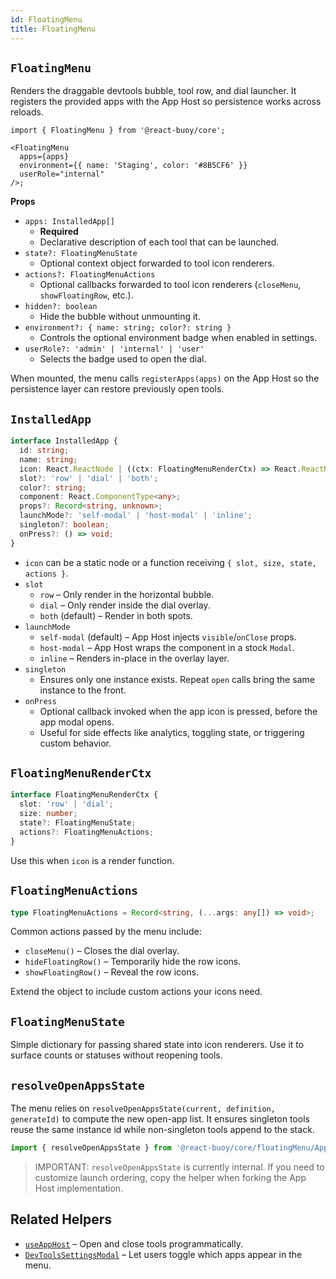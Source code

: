 ```yaml
---
id: FloatingMenu
title: FloatingMenu
---
```


## `FloatingMenu`

Renders the draggable devtools bubble, tool row, and dial launcher. It registers the provided apps with the App Host so persistence works across reloads.

```tsx
import { FloatingMenu } from '@react-buoy/core';

<FloatingMenu
  apps={apps}
  environment={{ name: 'Staging', color: '#8B5CF6' }}
  userRole="internal"
/>;
```

**Props**

- `apps: InstalledApp[]`
  - **Required**
  - Declarative description of each tool that can be launched.
- `state?: FloatingMenuState`
  - Optional context object forwarded to tool icon renderers.
- `actions?: FloatingMenuActions`
  - Optional callbacks forwarded to tool icon renderers (`closeMenu`, `showFloatingRow`, etc.).
- `hidden?: boolean`
  - Hide the bubble without unmounting it.
- `environment?: { name: string; color?: string }`
  - Controls the optional environment badge when enabled in settings.
- `userRole?: 'admin' | 'internal' | 'user'`
  - Selects the badge used to open the dial.

When mounted, the menu calls `registerApps(apps)` on the App Host so the persistence layer can restore previously open tools.

## `InstalledApp`

```ts
interface InstalledApp {
  id: string;
  name: string;
  icon: React.ReactNode | ((ctx: FloatingMenuRenderCtx) => React.ReactNode);
  slot?: 'row' | 'dial' | 'both';
  color?: string;
  component: React.ComponentType<any>;
  props?: Record<string, unknown>;
  launchMode?: 'self-modal' | 'host-modal' | 'inline';
  singleton?: boolean;
  onPress?: () => void;
}
```

- `icon` can be a static node or a function receiving `{ slot, size, state, actions }`.
- `slot`
  - `row` – Only render in the horizontal bubble.
  - `dial` – Only render inside the dial overlay.
  - `both` (default) – Render in both spots.
- `launchMode`
  - `self-modal` (default) – App Host injects `visible`/`onClose` props.
  - `host-modal` – App Host wraps the component in a stock `Modal`.
  - `inline` – Renders in-place in the overlay layer.
- `singleton`
  - Ensures only one instance exists. Repeat `open` calls bring the same instance to the front.
- `onPress`
  - Optional callback invoked when the app icon is pressed, before the app modal opens.
  - Useful for side effects like analytics, toggling state, or triggering custom behavior.

## `FloatingMenuRenderCtx`

```ts
interface FloatingMenuRenderCtx {
  slot: 'row' | 'dial';
  size: number;
  state?: FloatingMenuState;
  actions?: FloatingMenuActions;
}
```

Use this when `icon` is a render function.

## `FloatingMenuActions`

```ts
type FloatingMenuActions = Record<string, (...args: any[]) => void>;
```

Common actions passed by the menu include:

- `closeMenu()` – Closes the dial overlay.
- `hideFloatingRow()` – Temporarily hide the row icons.
- `showFloatingRow()` – Reveal the row icons.

Extend the object to include custom actions your icons need.

## `FloatingMenuState`

Simple dictionary for passing shared state into icon renderers. Use it to surface counts or statuses without reopening tools.

## `resolveOpenAppsState`

The menu relies on `resolveOpenAppsState(current, definition, generateId)` to compute the new open-app list. It ensures singleton tools reuse the same instance id while non-singleton tools append to the stack.

```ts
import { resolveOpenAppsState } from '@react-buoy/core/floatingMenu/AppHostLogic';
```

> IMPORTANT: `resolveOpenAppsState` is currently internal. If you need to customize launch ordering, copy the helper when forking the App Host implementation.

## Related Helpers

- [`useAppHost`](./AppHostProvider.md#useapphost) – Open and close tools programmatically.
- [`DevToolsSettingsModal`](./DevToolsSettingsModal.md) – Let users toggle which apps appear in the menu.
